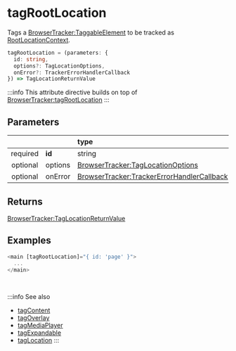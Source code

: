 # tagRootLocation

Tags a [BrowserTracker:TaggableElement](/tracking/browser/api-reference/definitions/TaggableElement.md) to be tracked as [RootLocationContext](/taxonomy/reference/location-contexts/RootLocationContext.md).

```typescript
tagRootLocation = (parameters: {
  id: string,
  options?: TagLocationOptions,
  onError?: TrackerErrorHandlerCallback
}) => TagLocationReturnValue
```

:::info
This attribute directive builds on top of [BrowserTracker:tagRootLocation](/tracking/browser/api-reference/locationTaggers/tagRootLocation.md)
:::

## Parameters
|          |         | type                                                                                              | default value
| :-:      | :--     | :--                                                                                               | :--           
| required | **id**  | string                                                                                            |
| optional | options | [BrowserTracker:TagLocationOptions](/tracking/browser/api-reference/definitions/TagLocationOptions.md)                   | 
| optional | onError | [BrowserTracker:TrackerErrorHandlerCallback](/tracking/browser/api-reference/definitions/TrackerErrorHandlerCallback.md) | `console.error`

## Returns
[BrowserTracker:TagLocationReturnValue](/tracking/browser/api-reference/definitions/TagLocationReturnValue.md)

## Examples

```typescript jsx
<main [tagRootLocation]="{ id: 'page' }">
  ...
</main>
```

<br />

:::info See also
- [tagContent](/tracking/angular/api-reference/locationTaggers/tagContent.md)
- [tagOverlay](/tracking/angular/api-reference/locationTaggers/tagOverlay.md)
- [tagMediaPlayer](/tracking/angular/api-reference/locationTaggers/tagMediaPlayer.md)
- [tagExpandable](/tracking/angular/api-reference/locationTaggers/tagExpandable.md)
- [tagLocation](/tracking/angular/api-reference/locationTaggers/tagLocation.md)
:::
